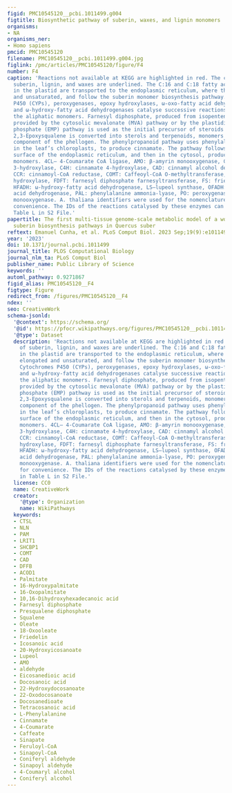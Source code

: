 ```yaml
---
figid: PMC10545120__pcbi.1011499.g004
figtitle: Biosynthetic pathway of suberin, waxes, and lignin monomers
organisms:
- NA
organisms_ner:
- Homo sapiens
pmcid: PMC10545120
filename: PMC10545120__pcbi.1011499.g004.jpg
figlink: /pmc/articles/PMC10545120/figure/F4
number: F4
caption: 'Reactions not available at KEGG are highlighted in red. The components of
  suberin, lignin, and waxes are underlined. The C:16 and C:18 fatty acids produced
  in the plastid are transported to the endoplasmic reticulum, where they can be elongated
  and unsaturated, and follow the suberin monomer biosynthesis pathway. Cytochromes
  P450 (CYPs), peroxygenases, epoxy hydroxylases, ω-oxo-fatty acid dehydrogenases,
  and ω-hydroxy-fatty acid dehydrogenases catalyse successive reactions to produce
  the aliphatic monomers. Farnesyl diphosphate, produced from isopentenyl diphosphate
  provided by the cytosolic mevalonate (MVA) pathway or by the plastidic methylerythritol
  phosphate (EMP) pathway is used as the initial precursor of steroids in the ER.
  2,3-Epoxysqualene is converted into sterols and terpenoids, monomers of the wax
  component of the phellogen. The phenylpropanoid pathway uses phenylalanine produced
  in the leaf’s chloroplasts, to produce cinnamate. The pathway follows in the cytosolic
  surface of the endoplasmic reticulum, and then in the cytosol, producing the lignin
  monomers. 4CL– 4-Coumarate CoA ligase, AMO: β-amyrin monooxygenase, C3H: p-coumarate
  3-hydroxylase, C4H: cinnamate 4-hydroxylase, CAD: cinnamyl alcohol dehydrogenase,
  CCR: cinnamoyl-CoA reductase, COMT: Caffeoyl-CoA O-methyltransferase, EH: epoxide
  hydroxylase, FDFT: farnesyl diphosphate farnesyltransferase, FS: friedelin synthase,
  HFADH: ω-hydroxy-fatty acid dehydrogenase, LS—lupeol synthase, OFADH: ω-oxo-fatty
  acid dehydrogenase, PAL: phenylalanine ammonia-lyase, PO: peroxygenase, SQE: squalene
  monooxygenase. A. thaliana identifiers were used for the nomenclature of CYPs for
  convenience. The IDs of the reactions catalysed by these enzymes can be found in
  Table L in S2 File.'
papertitle: The first multi-tissue genome-scale metabolic model of a woody plant highlights
  suberin biosynthesis pathways in Quercus suber
reftext: Emanuel Cunha, et al. PLoS Comput Biol. 2023 Sep;19(9):e1011499.
year: '2023'
doi: 10.1371/journal.pcbi.1011499
journal_title: PLOS Computational Biology
journal_nlm_ta: PLoS Comput Biol
publisher_name: Public Library of Science
keywords: ''
automl_pathway: 0.9271867
figid_alias: PMC10545120__F4
figtype: Figure
redirect_from: /figures/PMC10545120__F4
ndex: ''
seo: CreativeWork
schema-jsonld:
  '@context': https://schema.org/
  '@id': https://pfocr.wikipathways.org/figures/PMC10545120__pcbi.1011499.g004.html
  '@type': Dataset
  description: 'Reactions not available at KEGG are highlighted in red. The components
    of suberin, lignin, and waxes are underlined. The C:16 and C:18 fatty acids produced
    in the plastid are transported to the endoplasmic reticulum, where they can be
    elongated and unsaturated, and follow the suberin monomer biosynthesis pathway.
    Cytochromes P450 (CYPs), peroxygenases, epoxy hydroxylases, ω-oxo-fatty acid dehydrogenases,
    and ω-hydroxy-fatty acid dehydrogenases catalyse successive reactions to produce
    the aliphatic monomers. Farnesyl diphosphate, produced from isopentenyl diphosphate
    provided by the cytosolic mevalonate (MVA) pathway or by the plastidic methylerythritol
    phosphate (EMP) pathway is used as the initial precursor of steroids in the ER.
    2,3-Epoxysqualene is converted into sterols and terpenoids, monomers of the wax
    component of the phellogen. The phenylpropanoid pathway uses phenylalanine produced
    in the leaf’s chloroplasts, to produce cinnamate. The pathway follows in the cytosolic
    surface of the endoplasmic reticulum, and then in the cytosol, producing the lignin
    monomers. 4CL– 4-Coumarate CoA ligase, AMO: β-amyrin monooxygenase, C3H: p-coumarate
    3-hydroxylase, C4H: cinnamate 4-hydroxylase, CAD: cinnamyl alcohol dehydrogenase,
    CCR: cinnamoyl-CoA reductase, COMT: Caffeoyl-CoA O-methyltransferase, EH: epoxide
    hydroxylase, FDFT: farnesyl diphosphate farnesyltransferase, FS: friedelin synthase,
    HFADH: ω-hydroxy-fatty acid dehydrogenase, LS—lupeol synthase, OFADH: ω-oxo-fatty
    acid dehydrogenase, PAL: phenylalanine ammonia-lyase, PO: peroxygenase, SQE: squalene
    monooxygenase. A. thaliana identifiers were used for the nomenclature of CYPs
    for convenience. The IDs of the reactions catalysed by these enzymes can be found
    in Table L in S2 File.'
  license: CC0
  name: CreativeWork
  creator:
    '@type': Organization
    name: WikiPathways
  keywords:
  - CTSL
  - NLN
  - PAM
  - LRIT1
  - SHCBP1
  - COMT
  - CAD
  - DFFB
  - ACOD1
  - Palmitate
  - 16-Hydroxypalmitate
  - 16-Oxopalmitate
  - 10,16-Dihydroxyhexadecanoic acid
  - Farnesyl diphosphate
  - Presqualene diphosphate
  - Squalene
  - Oleate
  - 18-Oxooleate
  - Friedelin
  - Icosanoic acid
  - 20-Hydroxyicosanoate
  - Lupeol
  - AMO
  - aldehyde
  - Eicosanedioic acid
  - Docosanoic acid
  - 22-Hydroxydocosanoate
  - 22-Oxodocosanoate
  - Docosanedioate
  - Tetracosanoic acid
  - L-Phenylalanine
  - Cinnamate
  - 4-Coumarate
  - Caffeate
  - Sinapate
  - Feruloyl-CoA
  - Sinapoyl-CoA
  - Coniferyl aldehyde
  - Sinapoyl aldehyde
  - 4-Coumaryl alcohol
  - Coniferyl alcohol
---
```

